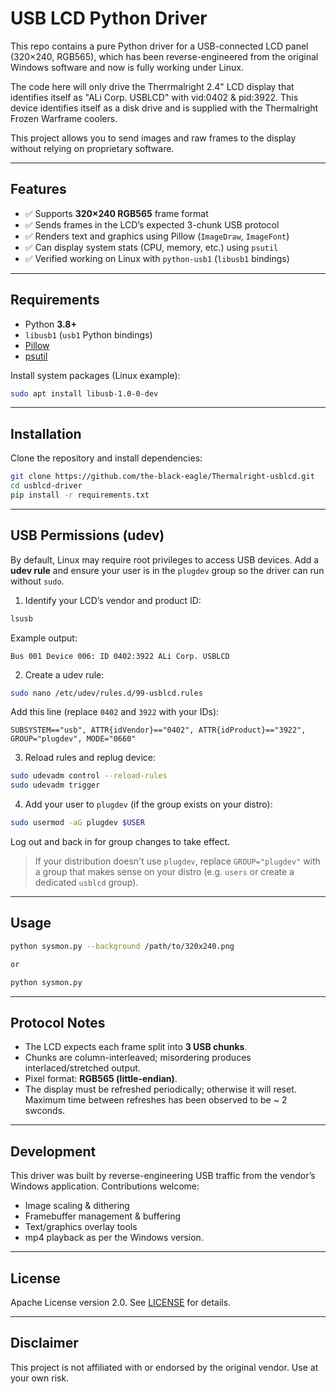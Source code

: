 # USB LCD Python Driver

This repo contains a pure Python driver for a USB-connected LCD panel (320×240, RGB565), which has been reverse-engineered from the original Windows software and now  is fully working under Linux.

The code here will only drive the Therrmalright 2.4" LCD display that identifies itself as "ALi Corp. USBLCD" with vid:0402 & pid:3922.
This device identifies itself as a disk drive and is supplied with the Thermalright Frozen Warframe coolers.

This project allows you to send images and raw frames to the display without relying on proprietary software.

---

## Features

- ✅ Supports **320×240 RGB565** frame format  
- ✅ Sends frames in the LCD’s expected 3-chunk USB protocol  
- ✅ Renders text and graphics using Pillow (`ImageDraw`, `ImageFont`)  
- ✅ Can display system stats (CPU, memory, etc.) using `psutil`  
- ✅ Verified working on Linux with `python-usb1` (`libusb1` bindings)

---

## Requirements

- Python **3.8+**  
- `libusb1` (`usb1` Python bindings)  
- [Pillow](https://pillow.readthedocs.io/)  
- [psutil](https://github.com/giampaolo/psutil)

Install system packages (Linux example):

```bash
sudo apt install libusb-1.0-0-dev
```

---

## Installation

Clone the repository and install dependencies:

```bash
git clone https://github.com/the-black-eagle/Thermalright-usblcd.git
cd usblcd-driver
pip install -r requirements.txt
```

---

## USB Permissions (udev)

By default, Linux may require root privileges to access USB devices. Add a **udev rule** and ensure your user is in the `plugdev` group so the driver can run without `sudo`.

1. Identify your LCD’s vendor and product ID:

```bash
lsusb
```

Example output:

```
Bus 001 Device 006: ID 0402:3922 ALi Corp. USBLCD
```

2. Create a udev rule:

```bash
sudo nano /etc/udev/rules.d/99-usblcd.rules
```

Add this line (replace `0402` and `3922` with your IDs):

```
SUBSYSTEM=="usb", ATTR{idVendor}=="0402", ATTR{idProduct}=="3922", GROUP="plugdev", MODE="0660"
```

3. Reload rules and replug device:

```bash
sudo udevadm control --reload-rules
sudo udevadm trigger
```

4. Add your user to `plugdev` (if the group exists on your distro):

```bash
sudo usermod -aG plugdev $USER
```

Log out and back in for group changes to take effect.

> If your distribution doesn't use `plugdev`, replace `GROUP="plugdev"` with a group that makes sense on your distro (e.g. `users` or create a dedicated `usblcd` group).

---

## Usage

```bash
python sysmon.py --background /path/to/320x240.png

or

python sysmon.py
```

---

## Protocol Notes

- The LCD expects each frame split into **3 USB chunks**.  
- Chunks are column-interleaved; misordering produces interlaced/stretched output.  
- Pixel format: **RGB565 (little-endian)**.  
- The display must be refreshed periodically; otherwise it will reset. Maximum time between refreshes has been observed to be ~ 2 swconds.

---

## Development

This driver was built by reverse-engineering USB traffic from the vendor’s Windows application. Contributions welcome:

- Image scaling & dithering  
- Framebuffer management & buffering  
- Text/graphics overlay tools
- mp4 playback as per the Windows version.

---

## License

Apache License version 2.0. See [LICENSE](LICENSE) for details.

---

## Disclaimer

This project is not affiliated with or endorsed by the original vendor. Use at your own risk.
